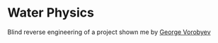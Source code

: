 Water Physics
====
Blind reverse engineering of a project shown me by [George Vorobyev](https://github.com/quaffle97)
